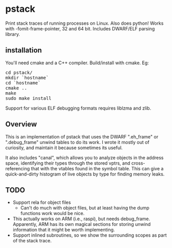 # pstack
Print stack traces of running processes on Linux. Also does python! Works
with -fomit-frame-pointer, 32 and 64 bit. Includes DWARF/ELF parsing
library.

## installation
You'll need cmake and a C++ compiler. Build/install with cmake. Eg:
<pre>
cd pstack/
mkdir `hostname`
cd `hostname`
cmake ..
make
sudo make install
</pre>

Support for various ELF debugging formats requires liblzma and zlib.

## Overview
This is an implementation of pstack that uses the DWARF ".eh_frame" or
".debug_frame" unwind tables to do its work.  I wrote it mostly out of
curiosity, and maintain it because sometimes its useful.

It also includes "canal", which allows you to analyze objects in the
address space, identifying their types through the stored vptrs, and
cross-referencing that with the vtables found in the symbol table. This
can give a quick-and-dirty histogram of live objects by type for finding
memory leaks.

## TODO
* Support rela for object files
   * Can't do much with object files, but at least having the dump functions
     work would be nice.
* This actually works on ARM (i.e., raspi), but needs debug_frame. Apparently,
  ARM has its own magical sections for storing unwind information that it might
  be worth implementing.
* Support inlined subroutines, so we show the surrounding scopes as part
  of the stack trace.
